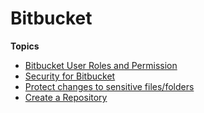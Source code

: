 # Bitbucket



**Topics**

- [Bitbucket User Roles and Permission](bitbucket-user-role)
- [Security for Bitbucket](ship-bitbucket-security)
- [Protect changes to sensitive files/folders](ship-bitbucket-protect-changes-sensitive)
- [Create a Repository](ship-bitbucket-create-repository)


<!--
- [Best Practices]()
- [Agency education links for ship services]()
- [FAQs](ship-bitbucket-faqs)
-->